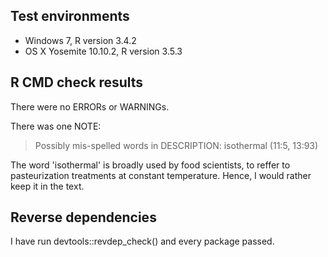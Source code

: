 
## Test environments

* Windows 7, R version 3.4.2
* OS X Yosemite 10.10.2, R version 3.5.3

## R CMD check results

There were no ERRORs or WARNINGs.

There was one NOTE: 

>Possibly mis-spelled words in DESCRIPTION:
 isothermal (11:5, 13:93)

The word 'isothermal' is broadly used by food scientists,
to reffer to pasteurization treatments at constant temperature.
Hence, I would rather keep it in the text.

## Reverse dependencies

I have run devtools::revdep_check() and every package passed.
